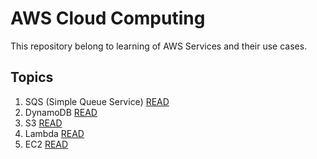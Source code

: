 # AWS Cloud Computing

This repository belong to learning of AWS Services and their use cases.

## Topics

1. SQS (Simple Queue Service)
   [READ](./SQS.md)
2. DynamoDB
   [READ](./DynamoDb.md)
3. S3
   [READ](./S3.md)
4. Lambda
   [READ](./Lambda.md)
5. EC2
   [READ](./EC2.md)
